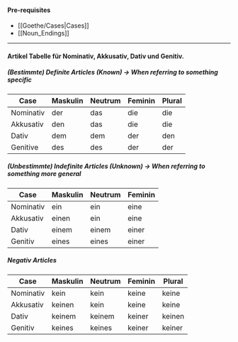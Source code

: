 #### Pre-requisites
- [[Goethe/Cases|Cases]]
- [[Noun_Endings]]
---
#### Artikel Tabelle für Nominativ, Akkusativ, Dativ und Genitiv.

##### (Bestimmte) Definite Articles (Known) -> When referring to something specific
| Case      | Maskulin | Neutrum | Feminin | Plural |
| --------- | -------- | ------- | ------- | ------ |
| Nominativ | der      | das     | die     | die    |
| Akkusativ | den      | das     | die     | die    |
| Dativ     | dem      | dem     | der     | den    |
| Genitive  | des      | des     | der     | der    |
##### (Unbestimmte) Indefinite Articles (Unknown) -> When referring to something more general

| Case      | Maskulin | Neutrum | Feminin |
| --------- | -------- | ------- | ------- |
| Nominativ | ein      | ein     | eine    |
| Akkusativ | einen    | ein     | eine    |
| Dativ     | einem    | einem   | einer   |
| Genitiv   | eines    | eines   | einer   |
##### Negativ Articles
| Case      | Maskulin | Neutrum | Feminin | Plural |
| --------- | -------- | ------- | ------- | ------ |
| Nominativ | kein     | kein    | keine   | keine  |
| Akkusativ | keinen   | kein    | keine   | keine  |
| Dativ     | keinem   | keinem  | keiner  | keinen |
| Genitiv   | keines   | keines  | keiner  | keiner |
